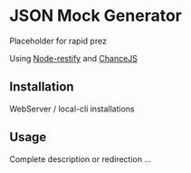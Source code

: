 # JSON Mock Generator

Placeholder for rapid prez

Using [Node-restify](https://github.com/restify/node-restify) and [ChanceJS](https://github.com/chancejs/chancejs)

## Installation

WebServer / local-cli installations

## Usage

Complete description or redirection ...

